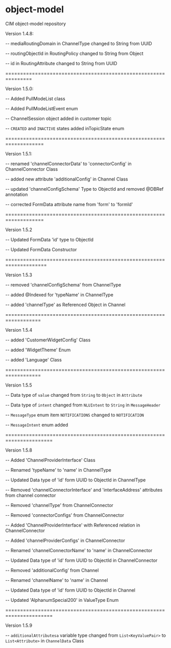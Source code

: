 # object-model
CIM object-model repository

Version 1.4.8:

-- mediaRoutingDomain in ChannelType changed to String from UUID

-- routingObjectId in RoutingPolicy changed to String from Object

-- id in RoutingAttribute changed to String from UUID

===============================================================

Version 1.5.0:

 -- Added PullModeList class
 
 -- Added PullModeListEvent enum
 
 -- ChannelSession object added in customer topic
 
 -- `CREATED`  and `INACTIVE` states added inTopicState enum  
 

===================================================================

Version 1.5.1:


 -- renamed 'channelConnectorData' to 'connectorConfig' in ChannelConnector Class

 -- added new attribute 'additionalConfig' in Channel Class

 -- updated 'channelConfigSchema' Type to ObjectId and removed @DBRef annotation

 -- corrected FormData attribute name from 'form' to 'formId'


===================================================================

Version 1.5.2


 -- Updated FormData 'id' type to ObjectId
 
 -- Updated FormData Constructor 

 

====================================================================

Version 1.5.3


 -- removed 'channelConfigSchema' from ChannelType
  
 -- added @Indexed for 'typeName' in ChannelType

 -- added 'channelType' as Referenced Object in Channel


 ==================================================================
 
Version 1.5.4


 -- added 'CustomerWidgetConfig' Class

 -- added 'WidgetTheme' Enum
 
 -- added 'Language' Class
 
  ==================================================================
  
 Version 1.5.5
 
  -- Data type of `value` changed from `String` to `Object` in `Attribute`  
 
  -- Data type of `intent` changed from `NLUIntent` to `String` in `MessageHeader`
  
  -- `MessageType` enum item `NOTIFICATIONS` changed to `NOTIFICATION`
  
  -- `MessageIntent` enum added
    


  ======================================================================
  
 Version 1.5.8

 -- Added 'ChannelProviderInterface' Class

 -- Renamed 'typeName' to 'name' in ChannelType

 -- Updated Data type of 'id' form UUID to ObjectId in ChannelType
 
 -- Removed 'channelConnectorInterface' and 'interfaceAddress' attributes from channel connector 

 -- Removed 'channelType' from ChannelConnector

 -- Removed 'connectorConfigs' from ChannelConnector
 
 -- Added 'ChannelProviderInterface' with Referenced relation in ChannelConnector
 
 -- Added 'channelProviderConfigs' in ChannelConnector
 
 -- Renamed 'channelConnectorName' to 'name' in ChannelConnector
 
 -- Updated Data type of 'id' form UUID to ObjectId in ChannelConnector
 
 -- Removed 'additionalConfig' from Channel
 
 -- Renamed 'channelName' to 'name' in Channel
 
 -- Updated Data type of 'id' form UUID to ObjectId in Channel
 
 -- Updated 'AlphanumSpecial200' in ValueType Enum
 
   ======================================================================
   
 Version 1.5.9

 -- `additionalAttributesa` variable type changed from `List<KeyValuePair>` to `List<Attribute>` in `ChannelData` Class
 
 